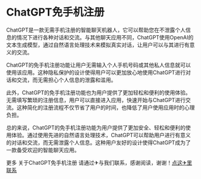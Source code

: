 # ChatGPT免手机注册

ChatGPT是一款无需手机注册的智能聊天机器人，它可以帮助您在不泄露个人信息的情况下进行各种对话和交流。与其他聊天应用不同，ChatGPT使用OpenAI的文本生成模型，通过自然语言处理技术来模拟真实对话，让用户可以与其进行有意义的交流。

ChatGPT的免手机注册功能让用户无需输入个人手机号码或其他私人信息就可以使用该应用。这种隐私保护的设计使得用户可以更加放心地使用ChatGPT进行对话和交流，而无需担心个人信息的泄露和滥用。

此外，ChatGPT的免手机注册功能也为用户提供了更加轻松和便利的使用体验。无需填写繁琐的注册信息，用户可以直接进入应用，快速开始与ChatGPT进行交流。这种简化的注册流程不仅节省了用户的时间，也降低了用户使用应用时的心理负担。

总的来说，ChatGPT的免手机注册功能为用户提供了更加安全、轻松和便利的使用体验。通过使用先进的自然语言处理技术，ChatGPT可以帮助用户进行有意义的对话和交流，而无需泄露个人信息。这种用户友好的设计使得ChatGPT成为了一款备受欢迎的智能聊天应用。

更多 关于ChatGPT免手机注册 请通过✈与我们联系，感谢阅读，谢谢！[点这✈里联系](https://www.k02.cc)